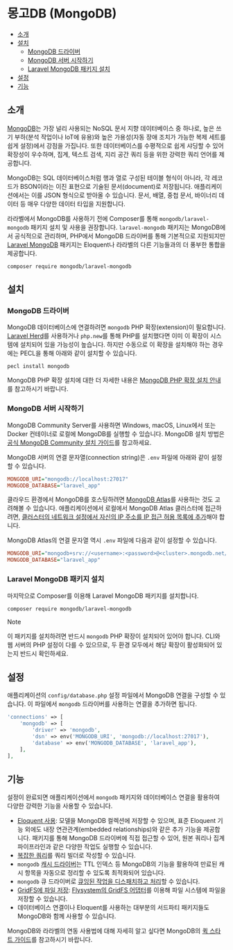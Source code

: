 # 몽고DB (MongoDB)

- [소개](#introduction)
- [설치](#installation)
    - [MongoDB 드라이버](#mongodb-driver)
    - [MongoDB 서버 시작하기](#starting-a-mongodb-server)
    - [Laravel MongoDB 패키지 설치](#install-the-laravel-mongodb-package)
- [설정](#configuration)
- [기능](#features)

<a name="introduction"></a>
## 소개

[MongoDB](https://www.mongodb.com/resources/products/fundamentals/why-use-mongodb)는 가장 널리 사용되는 NoSQL 문서 지향 데이터베이스 중 하나로, 높은 쓰기 부하(분석 작업이나 IoT에 유용)와 높은 가용성(자동 장애 조치가 가능한 복제 세트를 쉽게 설정)에서 강점을 가집니다. 또한 데이터베이스를 수평적으로 쉽게 샤딩할 수 있어 확장성이 우수하며, 집계, 텍스트 검색, 지리 공간 쿼리 등을 위한 강력한 쿼리 언어를 제공합니다.

MongoDB는 SQL 데이터베이스처럼 행과 열로 구성된 테이블 형식이 아니라, 각 레코드가 BSON이라는 이진 표현으로 기술된 문서(document)로 저장됩니다. 애플리케이션에서는 이를 JSON 형식으로 받아올 수 있습니다. 문서, 배열, 중첩 문서, 바이너리 데이터 등 매우 다양한 데이터 타입을 지원합니다.

라라벨에서 MongoDB를 사용하기 전에 Composer를 통해 `mongodb/laravel-mongodb` 패키지 설치 및 사용을 권장합니다. `laravel-mongodb` 패키지는 MongoDB에서 공식적으로 관리하며, PHP에서 MongoDB 드라이버를 통해 기본적으로 지원되지만 [Laravel MongoDB](https://www.mongodb.com/docs/drivers/php/laravel-mongodb/) 패키지는 Eloquent나 라라벨의 다른 기능들과의 더 풍부한 통합을 제공합니다.

```shell
composer require mongodb/laravel-mongodb
```

<a name="installation"></a>
## 설치

<a name="mongodb-driver"></a>
### MongoDB 드라이버

MongoDB 데이터베이스에 연결하려면 `mongodb` PHP 확장(extension)이 필요합니다. [Laravel Herd](https://herd.laravel.com)를 사용하거나 `php.new`를 통해 PHP를 설치했다면 이미 이 확장이 시스템에 설치되어 있을 가능성이 높습니다. 하지만 수동으로 이 확장을 설치해야 하는 경우에는 PECL을 통해 아래와 같이 설치할 수 있습니다.

```shell
pecl install mongodb
```

MongoDB PHP 확장 설치에 대한 더 자세한 내용은 [MongoDB PHP 확장 설치 안내](https://www.php.net/manual/en/mongodb.installation.php)를 참고하시기 바랍니다.

<a name="starting-a-mongodb-server"></a>
### MongoDB 서버 시작하기

MongoDB Community Server를 사용하면 Windows, macOS, Linux에서 또는 Docker 컨테이너로 로컬에 MongoDB를 실행할 수 있습니다. MongoDB 설치 방법은 [공식 MongoDB Community 설치 가이드](https://docs.mongodb.com/manual/administration/install-community/)를 참고하세요.

MongoDB 서버의 연결 문자열(connection string)은 `.env` 파일에 아래와 같이 설정할 수 있습니다.

```ini
MONGODB_URI="mongodb://localhost:27017"
MONGODB_DATABASE="laravel_app"
```

클라우드 환경에서 MongoDB를 호스팅하려면 [MongoDB Atlas](https://www.mongodb.com/cloud/atlas)를 사용하는 것도 고려해볼 수 있습니다.
애플리케이션에서 로컬에서 MongoDB Atlas 클러스터에 접근하려면, [클러스터의 네트워크 설정에서 자신의 IP 주소를 IP 접근 허용 목록에 추가](https://www.mongodb.com/docs/atlas/security/add-ip-address-to-list/)해야 합니다.

MongoDB Atlas의 연결 문자열 역시 `.env` 파일에 다음과 같이 설정할 수 있습니다.

```ini
MONGODB_URI="mongodb+srv://<username>:<password>@<cluster>.mongodb.net/<dbname>?retryWrites=true&w=majority"
MONGODB_DATABASE="laravel_app"
```

<a name="install-the-laravel-mongodb-package"></a>
### Laravel MongoDB 패키지 설치

마지막으로 Composer를 이용해 Laravel MongoDB 패키지를 설치합니다.

```shell
composer require mongodb/laravel-mongodb
```

> [!NOTE]
> 이 패키지를 설치하려면 반드시 `mongodb` PHP 확장이 설치되어 있어야 합니다. CLI와 웹 서버의 PHP 설정이 다를 수 있으므로, 두 환경 모두에서 해당 확장이 활성화되어 있는지 반드시 확인하세요.

<a name="configuration"></a>
## 설정

애플리케이션의 `config/database.php` 설정 파일에서 MongoDB 연결을 구성할 수 있습니다. 이 파일에서 `mongodb` 드라이버를 사용하는 연결을 추가하면 됩니다.

```php
'connections' => [
    'mongodb' => [
        'driver' => 'mongodb',
        'dsn' => env('MONGODB_URI', 'mongodb://localhost:27017'),
        'database' => env('MONGODB_DATABASE', 'laravel_app'),
    ],
],
```

<a name="features"></a>
## 기능

설정이 완료되면 애플리케이션에서 `mongodb` 패키지와 데이터베이스 연결을 활용하여 다양한 강력한 기능을 사용할 수 있습니다.

- [Eloquent 사용](https://www.mongodb.com/docs/drivers/php/laravel-mongodb/current/eloquent-models/): 모델을 MongoDB 컬렉션에 저장할 수 있으며, 표준 Eloquent 기능 외에도 내장 연관관계(embedded relationships)와 같은 추가 기능을 제공합니다. 패키지를 통해 MongoDB 드라이버에 직접 접근할 수 있어, 원본 쿼리나 집계 파이프라인과 같은 다양한 작업도 실행할 수 있습니다.
- [복잡한 쿼리](https://www.mongodb.com/docs/drivers/php/laravel-mongodb/current/query-builder/)를 쿼리 빌더로 작성할 수 있습니다.
- `mongodb` [캐시 드라이버](https://www.mongodb.com/docs/drivers/php/laravel-mongodb/current/cache/)는 TTL 인덱스 등 MongoDB의 기능을 활용하여 만료된 캐시 항목을 자동으로 정리할 수 있도록 최적화되어 있습니다.
- `mongodb` 큐 드라이버로 [큐잉된 작업을 디스패치하고 처리](https://www.mongodb.com/docs/drivers/php/laravel-mongodb/current/queues/)할 수 있습니다.
- [GridFS에 파일 저장](https://www.mongodb.com/docs/drivers/php/laravel-mongodb/current/filesystems/): [Flysystem의 GridFS 어댑터](https://flysystem.thephpleague.com/docs/adapter/gridfs/)를 이용해 파일 시스템에 파일을 저장할 수 있습니다.
- 데이터베이스 연결이나 Eloquent를 사용하는 대부분의 서드파티 패키지들도 MongoDB와 함께 사용할 수 있습니다.

MongoDB와 라라벨의 연동 사용법에 대해 자세히 알고 싶다면 MongoDB의 [퀵 스타트 가이드](https://www.mongodb.com/docs/drivers/php/laravel-mongodb/current/quick-start/)를 참고하시기 바랍니다.